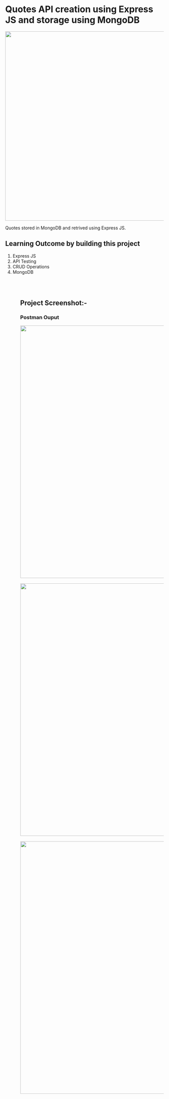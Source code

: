 <h1>Quotes API creation using Express JS and storage using MongoDB</h1>

<img src="https://res.cloudinary.com/dpvxflhvr/image/upload/v1631439643/mongodb-p2_lc2fbw.png" width="600px"/>

Quotes stored in MongoDB and retrived using Express JS.

<h2>Learning Outcome by building this project</h2>
<ol>
<li>Express JS</li>
<li>API Testing</li>
<li>CRUD Operations</li>
<li>MongoDB</li>
<ol>

  
<br></br>
<h2>Project Screenshot:-</h2>
<h3>Postman Ouput</h3>
<img src="https://res.cloudinary.com/dpvxflhvr/image/upload/v1631439744/Screenshot_23_r7boob.png" width="800px"/>
<br></br>
<img src="https://res.cloudinary.com/dpvxflhvr/image/upload/v1631439824/Screenshot_25_c8w1wi.png" width="800px"/>
<br></br>
<img src="https://res.cloudinary.com/dpvxflhvr/image/upload/v1631439864/Screenshot_24_ciesqf.png" width="800px"/>

